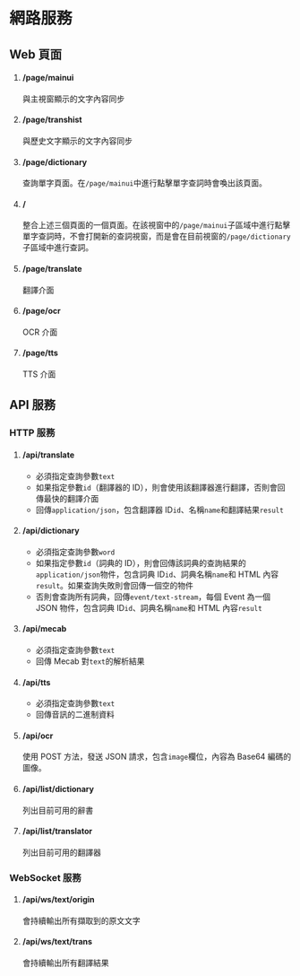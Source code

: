 # 網路服務

## Web 頁面

1. #### /page/mainui

    與主視窗顯示的文字內容同步

1. #### /page/transhist

    與歷史文字顯示的文字內容同步

1. #### /page/dictionary

    查詢單字頁面。在`/page/mainui`中進行點擊單字查詞時會喚出該頁面。

1. #### /

    整合上述三個頁面的一個頁面。在該視窗中的`/page/mainui`子區域中進行點擊單字查詞時，不會打開新的查詞視窗，而是會在目前視窗的`/page/dictionary`子區域中進行查詞。

1. #### /page/translate

    翻譯介面

1. #### /page/ocr

    OCR 介面

1. #### /page/tts

    TTS 介面

## API 服務

### HTTP 服務

1. #### /api/translate
    
    - 必須指定查詢參數`text`
    - 如果指定參數`id`（翻譯器的 ID），則會使用該翻譯器進行翻譯，否則會回傳最快的翻譯介面
    - 回傳`application/json`，包含翻譯器 ID`id`、名稱`name`和翻譯結果`result`

1. #### /api/dictionary

    - 必須指定查詢參數`word`
    - 如果指定參數`id`（詞典的 ID），則會回傳該詞典的查詢結果的`application/json`物件，包含詞典 ID`id`、詞典名稱`name`和 HTML 內容`result`。如果查詢失敗則會回傳一個空的物件
    - 否則會查詢所有詞典，回傳`event/text-stream`，每個 Event 為一個 JSON 物件，包含詞典 ID`id`、詞典名稱`name`和 HTML 內容`result`

1. #### /api/mecab
    
    - 必須指定查詢參數`text`
    - 回傳 Mecab 對`text`的解析結果

1. #### /api/tts
    
    - 必須指定查詢參數`text`
    - 回傳音訊的二進制資料

1. #### /api/ocr
    
    使用 POST 方法，發送 JSON 請求，包含`image`欄位，內容為 Base64 編碼的圖像。

1. #### /api/list/dictionary

    列出目前可用的辭書

1. #### /api/list/translator

    列出目前可用的翻譯器


### WebSocket 服務

1.  #### /api/ws/text/origin

    會持續輸出所有擷取到的原文文字

1.  #### /api/ws/text/trans

    會持續輸出所有翻譯結果
